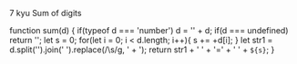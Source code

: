 7 kyu
Sum of digits

function sum(d) {
  if(typeof d === 'number') d = '' + d;
  if(d === undefined) return '';
 let s = 0;
 for(let i = 0; i < d.length; i++){
   s += +d[i];
 } 
  let str1 = d.split('').join(' ').replace(/\s/g, ' + ');
  return str1 + ' ' + '=' + ' ' + `${s}`;
}
